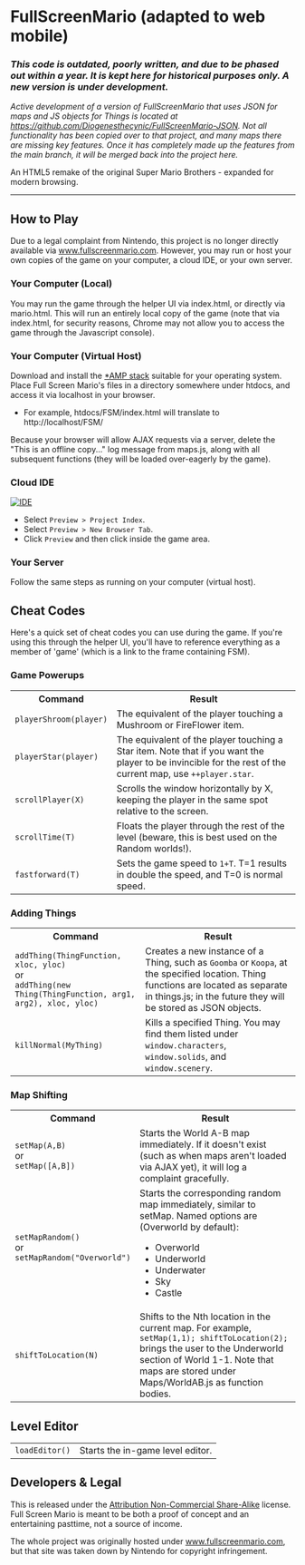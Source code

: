 FullScreenMario (adapted to web mobile)
===============

### ***This code is outdated, poorly written, and due to be phased out within a year. It is kept here for historical purposes only. A new version is under development.***

*Active development of a version of FullScreenMario that uses JSON for maps and JS objects for Things is located at https://github.com/Diogenesthecynic/FullScreenMario-JSON. Not all functionality has been copied over to that project, and many maps there are missing key features. Once it has completely made up the features from the main branch, it will be merged back into the project here.*

An HTML5 remake of the original Super Mario Brothers - expanded for modern browsing.

------------------------------------------------------------------------------------

## How to Play

Due to a legal complaint from Nintendo, this project is no longer directly available via www.fullscreenmario.com.
However, you may run or host your own copies of the game on your computer, a cloud IDE, or your own server.

### Your Computer (Local)

You may run the game through the helper UI via index.html, or directly via mario.html.
This will run an entirely local copy of the game (note that via index.html, for security reasons, Chrome may not 
allow you to access the game through the Javascript console).

### Your Computer (Virtual Host)

Download and install the <a href='http://www.apachefriends.org/en/xampp.html'>*AMP stack</a> suitable for your operating system.
Place Full Screen Mario's files in a directory somewhere under htdocs, and access it via localhost in your browser.

* For example, htdocs/FSM/index.html will translate to http://localhost/FSM/

Because your browser will allow AJAX requests via a server, delete the "This is an offline copy..." log message
from maps.js, along with all subsequent functions (they will be loaded over-eagerly by the game).

### Cloud IDE

[![IDE](https://codio-public.s3.amazonaws.com/sharing/demo-in-ide.png)](https://codio.com/p/create/?from_github=Diogenesthecynic/FullScreenMario)

* Select `Preview > Project Index`.
* Select `Preview > New Browser Tab`.
* Click `Preview` and then click inside the game area.

### Your Server

Follow the same steps as running on your computer (virtual host). 

## Cheat Codes

Here's a quick set of cheat codes you can use during the game. If you're using this through the helper UI, you'll have to reference everything as a member of 'game' (which is a link to the frame containing FSM).

### Game Powerups

<html>

<table>

  <tr>
    <th>Command</th>
    <th>Result</th>
  </tr>

  <tr>
    <td><code>playerShroom(player)</code></td>
    <td>The equivalent of the player touching a Mushroom or FireFlower item.</td>
  </tr>

  <tr>
    <td><code>playerStar(player)</code></td>
    <td>The equivalent of the player touching a Star item. Note that if you want the player to be invincible for the rest of the current map, use <code>++player.star</code>.</td>
  </tr>

  <tr>
    <td><code>scrollPlayer(X)</code></td>
    <td>Scrolls the window horizontally by X, keeping the player in the same spot relative to the screen.</td>
  </tr>

  <tr>
    <td><code>scrollTime(T)</code></td>
    <td>Floats the player through the rest of the level (beware, this is best used on the Random worlds!).</td>
  </tr>

  <tr>
    <td><code>fastforward(T)</code></td>
    <td>Sets the game speed to <code>1+T</code>. T=1 results in double the speed, and T=0 is normal speed.</td>
  </tr>

</table>

</html>

### Adding Things

<html>

<table>

  <tr>
    <th>Command</th>
    <th>Result</th>
  </tr>

  <tr>
    <td>
      <code>addThing(ThingFunction, xloc, yloc)</code>
      <br>or</br>
      <code>addThing(new Thing(ThingFunction, arg1, arg2), xloc, yloc)</code>
    </td>
    <td>Creates a new instance of a Thing, such as <code>Goomba</code> or <code>Koopa</code>, at the specified location. Thing functions are located as separate in things.js; in the future they will be stored as JSON objects.</td>
  </tr>

  <tr>
    <td><code>killNormal(MyThing)</code></td>
    <td>Kills a specified Thing. You may find them listed under <code>window.characters</code>, <code>window.solids</code>, and <code>window.scenery</code>.</td>
  </tr>

</table>

</html>

### Map Shifting

<html>

<table>

<tr>
  <th>Command</th>
  <th>Result</th>
</tr>

<tr>
  <td>
    <code>setMap(A,B)</code>
    <br>or</br>
    <code>setMap([A,B])</code>
  </td>
  <td>Starts the World A-B map immediately. If it doesn't exist (such as when maps aren't loaded via AJAX yet), it will log a complaint gracefully.</td>
</tr>

<tr>
  <td>
    <code>setMapRandom()</code>
    <br>or</br>
    <code>setMapRandom("Overworld")</code>
  </td>
  <td>Starts the corresponding random map immediately, similar to setMap. Named options are (Overworld by default):
    <ul>
      <li>Overworld</li>
      <li>Underworld</li>
      <li>Underwater</li>
      <li>Sky</li>
      <li>Castle</li>
    </ul>
  </td>
</tr>

<tr>
  <td>
    <code>shiftToLocation(N)</td>
  </td>
  <td>
    Shifts to the Nth location in the current map. For example, <code>setMap(1,1); shiftToLocation(2);</code> brings the user to the Underworld section of World 1-1. Note that maps are stored under Maps/WorldAB.js as function bodies.
  </td>
</tr>

</table>

</html>
  
## Level Editor

<html>

<table>

<tr>
  <td>
    <code>loadEditor()</code>
  </td>
  <td>
    Starts the in-game level editor.
  </td>
</tr>

</table>
  
</html>

## Developers & Legal

This is released under the <a href="http://creativecommons.org/licenses/by-nc-sa/3.0/">Attribution Non-Commercial Share-Alike</a> license. Full Screen Mario is meant to be both a proof of concept and an entertaining pasttime, not a source of income</a>.

The whole project was originally hosted under www.fullscreenmario.com, but that site was taken down by Nintendo for copyright infringement.
